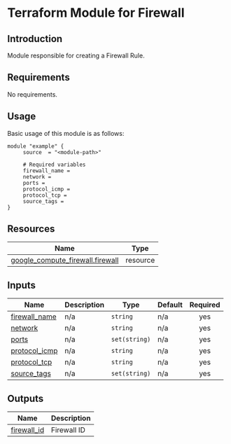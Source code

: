 # Terraform Module for Firewall

## Introduction

Module responsible for creating a Firewall Rule.

<!-- BEGIN_AUTOMATED_TF_DOCS_BLOCK -->
## Requirements

No requirements.
## Usage
Basic usage of this module is as follows:
```hcl
module "example" {
	 source  = "<module-path>"

	 # Required variables
	 firewall_name = 
	 network = 
	 ports = 
	 protocol_icmp = 
	 protocol_tcp = 
	 source_tags = 
}
```
## Resources

| Name | Type |
|------|------|
| [google_compute_firewall.firewall](https://registry.terraform.io/providers/hashicorp/google/latest/docs/resources/compute_firewall) | resource |
## Inputs

| Name | Description | Type | Default | Required |
|------|-------------|------|---------|:--------:|
| <a name="input_firewall_name"></a> [firewall\_name](#input\_firewall\_name) | n/a | `string` | n/a | yes |
| <a name="input_network"></a> [network](#input\_network) | n/a | `string` | n/a | yes |
| <a name="input_ports"></a> [ports](#input\_ports) | n/a | `set(string)` | n/a | yes |
| <a name="input_protocol_icmp"></a> [protocol\_icmp](#input\_protocol\_icmp) | n/a | `string` | n/a | yes |
| <a name="input_protocol_tcp"></a> [protocol\_tcp](#input\_protocol\_tcp) | n/a | `string` | n/a | yes |
| <a name="input_source_tags"></a> [source\_tags](#input\_source\_tags) | n/a | `set(string)` | n/a | yes |
## Outputs

| Name | Description |
|------|-------------|
| <a name="output_firewall_id"></a> [firewall\_id](#output\_firewall\_id) | Firewall ID |
<!-- END_AUTOMATED_TF_DOCS_BLOCK -->